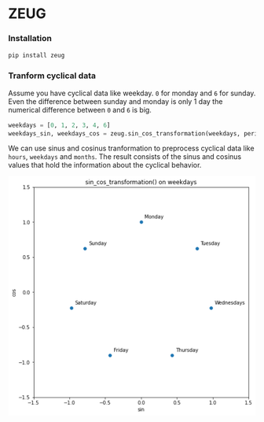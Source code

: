 # ZEUG

### Installation

```bash
pip install zeug
```

### Tranform cyclical data

Assume you have cyclical data like weekday. `0` for monday and `6` for sunday. Even the difference between sunday and monday is only 1 day the numerical difference between `0` and `6` is big.

```python
weekdays = [0, 1, 2, 3, 4, 6]
weekdays_sin, weekdays_cos = zeug.sin_cos_transformation(weekdays, period=7)
```

We can use sinus and cosinus tranformation to preprocess cyclical data like `hours`, `weekdays` and `months`. The result consists of the sinus and cosinus values that hold the information about the cyclical behavior.

![sin_cos_tranformation() example](./bin/sin_cos_tranformation.png)
